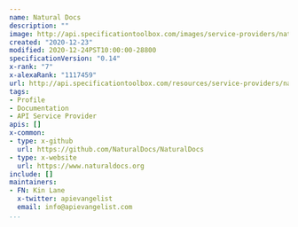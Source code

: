 ```yaml
---
name: Natural Docs
description: ""
image: http://api.specificationtoolbox.com/images/service-providers/natural-docs.jpg
created: "2020-12-23"
modified: 2020-12-24PST10:00:00-28800
specificationVersion: "0.14"
x-rank: "7"
x-alexaRank: "1117459"
url: http://api.specificationtoolbox.com/resources/service-providers/natural-docs/
tags:
- Profile
- Documentation
- API Service Provider
apis: []
x-common:
- type: x-github
  url: https://github.com/NaturalDocs/NaturalDocs
- type: x-website
  url: https://www.naturaldocs.org
include: []
maintainers:
- FN: Kin Lane
  x-twitter: apievangelist
  email: info@apievangelist.com
...
```

